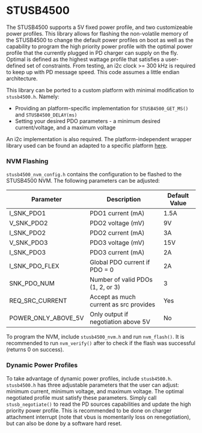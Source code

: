 # STUSB4500
The STUSB4500 supports a 5V fixed power profile, and two customizeable power profiles. This library allows for flashing the non-volatile memory of the STUSB4500 to change the default power profiles on boot as well as the capability to program the high priority power profile with the optimal power profile that the currently plugged in PD charger can supply on the fly. Optimal is defined as the highest wattage profile that satisfies a user-defined set of constraints. From testing, an i2c clock >= 300 kHz is required to keep up with PD message speed. This code assumes a little endian architecture. 

This library can be ported to a custom platform with minimal modification to `stusb4500.h`. Namely:
- Providing an platform-specific implementation for `STUSB4500_GET_MS()` and `STUSB4500_DELAY(ms)`
- Setting your desired PDO parameters - a minimum desired current/voltage, and a maximum voltage

An i2c implementation is also required. The platform-independent wrapper library used can be found an adapted to a specific platform [here](https://github.com/jefflongo/libi2c).

### NVM Flashing
`stusb4500_nvm_config.h` contains the configuration to be flashed to the STUSB4500 NVM. The following parameters can be adjusted:

| Parameter           | Description                            | Default Value |
| ------------------- | -------------------------------------- | ------------- |
| I_SNK_PDO1          | PDO1 current (mA)                      | 1.5A          |
| V_SNK_PDO2          | PDO2 voltage (mV)                      | 9V            |
| I_SNK_PDO2          | PDO2 current (mA)                      | 3A            |
| V_SNK_PDO3          | PDO3 voltage (mV)                      | 15V           |
| I_SNK_PDO3          | PDO3 current (mA)                      | 2A            |
| I_SNK_PDO_FLEX      | Global PDO current if PDO = 0          | 2A            |
| SNK_PDO_NUM         | Number of valid PDOs (1, 2, or 3)      | 3             |
| REQ_SRC_CURRENT     | Accept as much current as src provides | Yes           |
| POWER_ONLY_ABOVE_5V | Only output if negotiation above 5V    | No            |

To program the NVM, include `stusb4500_nvm.h` and run `nvm_flash()`. It is recommended to run `nvm_verify()` after to check if the flash was successful (returns 0 on success). 

### Dynamic Power Profiles
To take advantage of dynamic power profiles, include `stusb4500.h`. `stusb4500.h` has three adjustable parameters that the user can adjust: minimum current, minimum voltage, and maximum voltage. The optimal negotiated profile must satisfy these parameters. Simply call `stusb_negotiate()` to read the PD sources capabilities and update the high priority power profile. This is recommended to be done on charger attachment interrupt (note that vbus is momentarily loss on renegotiation), but can also be done by a software hard reset.

